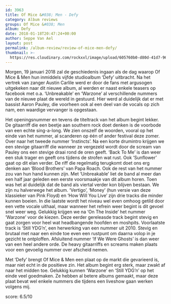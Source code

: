 ```yaml
---
id: 3963
title: Of Mice &#038; Men - Defy
category: Album reviews
groups: Of Mice &#038; Men
album: Defy
date: 2018-01-18T20:47:24+00:00
author: Seppe Van Ael
layout: post
permalink: /album-review/review-of-mice-men-defy/
thumbnail: >-
  https://res.cloudinary.com/rockxxl/image/upload/605760b0-d80d-41d7-96e1-80248a138f5d.jpg
---
```

Morgen, 19 januari 2018 zal de geschiedenis ingaan als de dag waarop Of Mice & Men hun inmiddels vijfde studioalbum ‘Defy’ uitbracht. Na het vertrek van zanger Austin Carlile werd er door de fans met argusogen uitgekeken naar dit nieuwe album, al werden er naast enkele teasers op facebook met o.a. ‘Unbreakable’ en ‘Warzone’ al verschillende nummers van de nieuwe plaat de wereld in gestuurd. Hier werd al duidelijk dat er met bassist Aaron Pauley, die voorheen ook al een deel van de vocals op zich nam, een waardige vervanger is opgestaan.

Het openingsnummer en tevens de titeltrack van het album begint lekker. De gitaarriff die een beetje aan southern rock doet denken is de voorbode van een echte sing-a-long. We zien onszelf de woorden, vooral op het einde van het nummer, al scanderen op één of ander festival deze zomer. Over naar het tweede nummer ‘Instincts’. Na een korte drumintro krijgen we een stevige gitaarriff die wanneer ze vergezeld wordt door de scream van Pauley ons een stevige draai rond de oren geeft. ‘Back To Me’ is dan weer een stuk trager en geeft ons tijdens de strofen wat rust. Ook ‘Sunflower’ gaat op dit elan verder. De riff die regelmatig terugkomt doet ons erg denken aan ‘Blood Brothers’ van Papa Roach. Ook de rest van het nummer zou van hun hand kunnen zijn. Met ‘Unbreakable’ liet de band al meer dan een half jaar geleden een eerste voorsmaakje van dit album horen. Toen was het al duidelijk dat de band als viertal verder kon blijven bestaan. We zijn nu halverwege het album. ‘Vertigo’, ‘Money’ (hun versie van deze klassieker van Pink Floyd) en ‘How Will You Live’ zijn drie tracks die minder kunnen boeien. In die laatste wordt het niveau wel even omhoog getild door een vette vocale uithaal, maar wanneer het refrein weer begint is dit gevoel snel weer weg. Gelukkig krijgen we na ‘On The Inside’ het nummer ‘Warzone’ voor de kiezen. Deze eerder gereleasde track begint stevig en gaat zorgen voor heel wat headbangende hoofden en moshpits. Voorlaatste track is ‘Still YDG’n’, een herwerking van een nummer uit 2010. Stevig en brutaal met naar een einde toe even een rustpunt om daarna volop in je gezicht te ontploffen. Afsluitend nummer ‘If We Were Ghosts’ is dan weer van een heel andere orde. De heavy gitaarriffs en screams maken plaats voor een gevoelig nummer over afscheid nemen.

Met ‘Defy’ brengt Of Mice & Men een plaat op de markt die gevarieerd is, maar niet echt in de positieve zin. Het album begint erg sterk, maar zwakt af naar het midden toe. Gelukkig kunnen ‘Warzone’ en ‘Still YDG’n’ op het einde veel goedmaken. Ze hebben al betere albums gemaakt, maar deze plaat bevat wel enkele nummers die tijdens een liveshow gaan werken volgens mij.

score: 6.5/10
